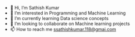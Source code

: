 - 👋 Hi, I’m Sathish Kumar
- 👀 I’m interested in Programming and Machine Learning
- 🌱 I’m currently learning Data science concepts
- 💞️ I’m looking to collaborate on Machine learning projects
- 📫 How to reach me ssathishkumar.118@gmai.com

<!---
sathishkumar118/sathishkumar118 is a ✨ special ✨ repository because its `README.md` (this file) appears on your GitHub profile.
You can click the Preview link to take a look at your changes.
--->
